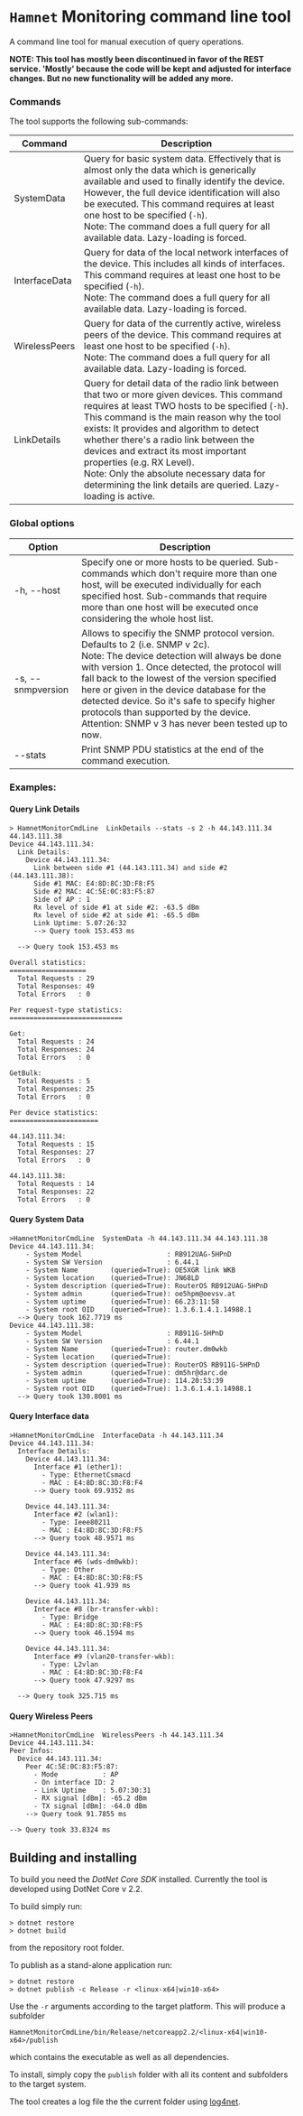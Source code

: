 # `Hamnet` Monitoring command line tool
A command line tool for manual execution of query operations.

**NOTE: This tool has mostly been discontinued in favor of the REST service. 'Mostly' because the code will be kept and adjusted for interface changes. But no new functionality will be added any more.**

### Commands
The tool supports the following sub-commands:

| Command    | Description                                                     |
|------------|-----------------------------------------------------------------|
| SystemData | Query for basic system data. Effectively that is almost only the data which is generically available and used to finally identify the device. However, the full device identification will also be executed. This command requires at least one host to be specified (`-h`).<br/>Note: The command does a full query for all available data. Lazy-loading is forced. |
| InterfaceData | Query for data of the local network interfaces of the device. This includes all kinds of interfaces. This command requires at least one host to be specified (`-h`).<br/>Note: The command does a full query for all available data. Lazy-loading is forced. |
| WirelessPeers | Query for data of the currently active, wireless peers of the device. This command requires at least one host to be specified (`-h`).<br/>Note: The command does a full query for all available data. Lazy-loading is forced. |
| LinkDetails | Query for detail data of the radio link between that two or more given devices. This command requires at least TWO hosts to be specified (`-h`).<br>This command is the main reason why the tool exists: It provides and algorithm to detect whether there's a radio link between the devices and extract its most important properties (e.g. RX Level).<br/>Note: Only the absolute necessary data for determining the link details are queried. Lazy-loading is active. |


### Global options
| Option     | Description                                                     |
|------------|-----------------------------------------------------------------|
| -h, --host | Specify one or more hosts to be queried. Sub-commands which don't require more than one host, will be executed individually for each specified host. Sub-commands that require more than one host will be executed once considering the whole host list. |
| -s, --snmpversion | Allows to specifiy the SNMP protocol version. Defaults to 2 (i.e. SNMP v 2c).<br/>Note: The device detection will always be done with version 1. Once detected, the protocol will fall back to the lowest of the version specified here or given in the device database for the detected device. So it's safe to specify higher protocols than supported by the device.<br/>Attention: SNMP v 3 has never been tested up to now. |
| --stats | Print SNMP PDU statistics at the end of the command execution. |


### Examples:
#### Query Link Details
```
> HamnetMonitorCmdLine  LinkDetails --stats -s 2 -h 44.143.111.34 44.143.111.38
Device 44.143.111.34:
  Link Details:
    Device 44.143.111.34:
      Link between side #1 (44.143.111.34) and side #2 (44.143.111.38):
      Side #1 MAC: E4:8D:8C:3D:F8:F5
      Side #2 MAC: 4C:5E:0C:83:F5:87
      Side of AP : 1
      Rx level of side #1 at side #2: -63.5 dBm
      Rx level of side #2 at side #1: -65.5 dBm
      Link Uptime: 5.07:26:32
      --> Query took 153.453 ms

  --> Query took 153.453 ms

Overall statistics:
===================
  Total Requests : 29
  Total Responses: 49
  Total Errors   : 0

Per request-type statistics:
============================

Get:
  Total Requests : 24
  Total Responses: 24
  Total Errors   : 0

GetBulk:
  Total Requests : 5
  Total Responses: 25
  Total Errors   : 0

Per device statistics:
======================

44.143.111.34:
  Total Requests : 15
  Total Responses: 27
  Total Errors   : 0

44.143.111.38:
  Total Requests : 14
  Total Responses: 22
  Total Errors   : 0
```


#### Query System Data
```
>HamnetMonitorCmdLine  SystemData -h 44.143.111.34 44.143.111.38
Device 44.143.111.34:
    - System Model                     : RB912UAG-5HPnD
    - System SW Version                : 6.44.1
    - System Name        (queried=True): OE5XGR link WKB
    - System location    (queried=True): JN68LD
    - System description (queried=True): RouterOS RB912UAG-5HPnD
    - System admin       (queried=True): oe5hpm@oevsv.at
    - System uptime      (queried=True): 66.23:11:58
    - System root OID    (queried=True): 1.3.6.1.4.1.14988.1
  --> Query took 162.7719 ms
Device 44.143.111.38:
    - System Model                     : RB911G-5HPnD
    - System SW Version                : 6.44.1
    - System Name        (queried=True): router.dm0wkb
    - System location    (queried=True):
    - System description (queried=True): RouterOS RB911G-5HPnD
    - System admin       (queried=True): dm5hr@darc.de
    - System uptime      (queried=True): 114.20:53:39
    - System root OID    (queried=True): 1.3.6.1.4.1.14988.1
  --> Query took 130.8001 ms
```


#### Query Interface data
```
>HamnetMonitorCmdLine  InterfaceData -h 44.143.111.34
Device 44.143.111.34:
  Interface Details:
    Device 44.143.111.34:
      Interface #1 (ether1):
        - Type: EthernetCsmacd
        - MAC : E4:8D:8C:3D:F8:F4
      --> Query took 69.9352 ms

    Device 44.143.111.34:
      Interface #2 (wlan1):
        - Type: Ieee80211
        - MAC : E4:8D:8C:3D:F8:F5
      --> Query took 48.9571 ms

    Device 44.143.111.34:
      Interface #6 (wds-dm0wkb):
        - Type: Other
        - MAC : E4:8D:8C:3D:F8:F5
      --> Query took 41.939 ms

    Device 44.143.111.34:
      Interface #8 (br-transfer-wkb):
        - Type: Bridge
        - MAC : E4:8D:8C:3D:F8:F5
      --> Query took 46.1594 ms

    Device 44.143.111.34:
      Interface #9 (vlan20-transfer-wkb):
        - Type: L2vlan
        - MAC : E4:8D:8C:3D:F8:F4
      --> Query took 47.9297 ms

  --> Query took 325.715 ms
  ```


#### Query Wireless Peers
  ```
>HamnetMonitorCmdLine  WirelessPeers -h 44.143.111.34
Device 44.143.111.34:
  Peer Infos:
    Device 44.143.111.34:
      Peer 4C:5E:0C:83:F5:87:
        - Mode           : AP
        - On interface ID: 2
        - Link Uptime    : 5.07:30:31
        - RX signal [dBm]: -65.2 dBm
        - TX signal [dBm]: -64.0 dBm
      --> Query took 91.7855 ms

  --> Query took 33.8324 ms
```

## Building and installing
To build you need the _DotNet Core SDK_ installed. Currently the tool is developed using DotNet Core v 2.2.

To build simply run:
```
> dotnet restore
> dotnet build
```
from the repository root folder.

To publish as a stand-alone application run:
```
> dotnet restore
> dotnet publish -c Release -r <linux-x64|win10-x64>
```
Use the `-r` arguments according to the target platform. This will produce a subfolder
```
HamnetMonitorCmdLine/bin/Release/netcoreapp2.2/<linux-x64|win10-x64>/publish
```
which contains the executable as well as all dependencies.

To install, simply copy the `publish` folder with all its content and subfolders to the target system.

The tool creates a log file the the current folder using [log4net](https://logging.apache.org/log4net/).
